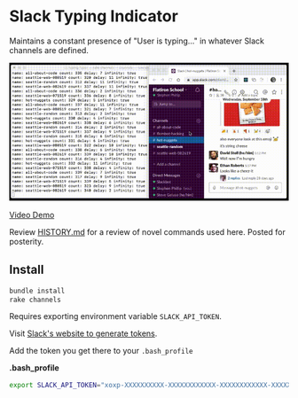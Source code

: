 # Slack Typing Indicator
Maintains a constant presence of "User is typing..." in whatever Slack
channels are defined.

![Demo](./assets/take2.gif)

[Video Demo](./assets/typing_typer_demo.mp4)

Review [HISTORY.md](./HISTORY.md) for a review of novel commands used here.
Posted for posterity.

## Install

```
bundle install
rake channels
```

Requires exporting environment variable `SLACK_API_TOKEN`.

Visit [Slack's website to generate tokens](https://api.slack.com/custom-integrations/legacy-tokens).

Add the token you get there to your `.bash_profile`

**.bash_profile**
```bash
export SLACK_API_TOKEN="xoxp-XXXXXXXXXX-XXXXXXXXXXXX-XXXXXXXXXXXX-XXXXXXXXXXXXXXXXXXXXXXXXXXXXXXXX" 
```
